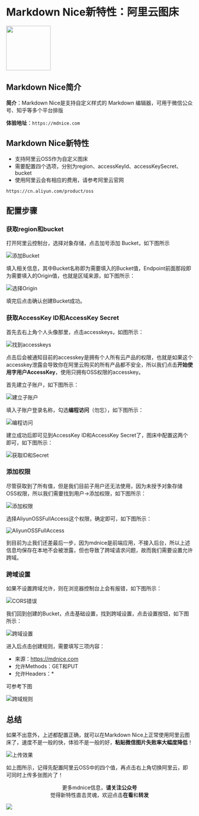 # Markdown Nice新特性：阿里云图床

<img style="width: 120px" src="https://draw-wechat.oss-cn-hangzhou.aliyuncs.com/mdnice%20logo_20190823192027.png"/>

## Markdown Nice简介

**简介**：Markdown Nice是支持自定义样式的 Markdown 编辑器，可用于微信公众号、知乎等多个平台排版

**体验地址**：`https://mdnice.com`

## Markdown Nice新特性

- 支持阿里云OSS作为自定义图床
- 需要配置四个选项，分别为region、accessKeyId、accessKeySecret、bucket
- 使用阿里云会有相应的费用，请参考阿里云官网

`https://cn.aliyun.com/product/oss`

## 配置步骤

### 获取region和bucket

打开阿里云控制台，选择对象存储，点击加号添加 Bucket，如下图所示

![添加Bucket](http://draw-wechat.oss-cn-hangzhou.aliyuncs.com/0%20%E5%88%9B%E5%BB%BAoss.png)

填入相关信息，其中Bucket名称即为需要填入的Bucket值，Endpoint前面那段即为需要填入的Origin值，也就是区域来源，如下图所示：

![选择Origin](http://draw-wechat.oss-cn-hangzhou.aliyuncs.com/1%20bucket%20origin.png)

填完后点击确认创建Bucket成功。

### 获取AccessKey ID和AccessKey Secret

首先去右上角个人头像那里，点击accesskeys，如图所示：

![找到accesskeys](http://draw-wechat.oss-cn-hangzhou.aliyuncs.com/-1.png)

点击后会被通知目前的accesskey是拥有个人所有云产品的权限，也就是如果这个accesskey泄露会导致你在阿里云购买的所有产品都不安全，所以我们点击**开始使用字用户AccessKey**，使用只拥有OSS权限的accesskey。

首先建立子账户，如下图所示：

![建立子账户](http://draw-wechat.oss-cn-hangzhou.aliyuncs.com/0.png)

填入子账户登录名称，勾选**编程访问**（勿忘），如下图所示：

![编程访问](http://draw-wechat.oss-cn-hangzhou.aliyuncs.com/1_20190823131759.png)

建立成功后即可见到AccessKey ID和AccessKey Secret了，图床中配置这两个即可，如下图所示：

![获取ID和Secret](http://draw-wechat.oss-cn-hangzhou.aliyuncs.com/2_20190823132158.png)

### 添加权限

尽管获取到了所有值，但是我们目前子用户还无法使用，因为未授予对象存储OSS权限，所以我们需要找到用户->添加权限，如下图所示：

![添加权限](http://draw-wechat.oss-cn-hangzhou.aliyuncs.com/3%20%E6%B7%BB%E5%8A%A0%E6%9D%83%E9%99%90.png)

选择AliyunOSSFullAccess这个权限，确定即可，如下图所示：

![AliyunOSSFullAccess](http://draw-wechat.oss-cn-hangzhou.aliyuncs.com/4%20%E6%9D%83%E9%99%90.png)

到目前为止我们还差最后一步，因为mdnice是前端应用，不接入后台，所以上述信息均保存在本地不会被泄露，但也导致了跨域请求问题，故而我们需要设置允许跨域。

### 跨域设置

如果不设置跨域允许，则在浏览器控制台上会有报错，如下图所示：

![CORS错误](http://draw-wechat.oss-cn-hangzhou.aliyuncs.com/0%20CORS%E9%94%99%E8%AF%AF.png)

我们回到创建的Bucket，点击基础设置，找到跨域设置，点击设置按钮，如下图所示：

![跨域设置](http://draw-wechat.oss-cn-hangzhou.aliyuncs.com/1%20%E8%B7%A8%E5%9F%9F%E8%AE%BE%E7%BD%AE.png)

进入后点击创建规则，需要填写三项内容：

- 来源：https://mdnice.com
- 允许Methods：GET和PUT
- 允许Headers：*

可参考下图

![跨域规则](https://draw-wechat.oss-cn-hangzhou.aliyuncs.com/%E8%B7%A8%E5%9F%9F%E8%A7%84%E5%88%99.png)

## 总结

如果不出意外，上述都配置正确，就可以在Markdown Nice上正常使用阿里云图床了，速度不是一般的快，体验不是一般的好，**粘贴微信图片失败率大幅度降低**！

![上传效果](https://draw-wechat.oss-cn-hangzhou.aliyuncs.com/%E4%B8%8A%E4%BC%A0%E6%95%88%E6%9E%9C.png)

如上图所示，记得先配置阿里云OSS中的四个值，再点击右上角切换阿里云，即可同时上传多张图片了！

<span style="display:block;text-align:center;">更多mdnice信息，<strong>请关注公众号</strong></span>
<span style="display:block;text-align:center;">觉得新特性直击灵魂，欢迎点击<strong>在看</strong>和<strong>转发</strong></span>

![](http://draw-wechat.oss-cn-hangzhou.aliyuncs.com/%E4%BA%8C%E7%BB%B4%E7%A0%81_20190823124950.gif)